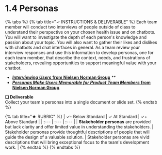 # 1.4 Personas

{% tabs %}
{% tab title="✓  INSTRUCTIONS & DELIVERABLE" %}
Each team member will conduct two interviews of people outside of class to understand their perspective on your chosen health issue and on chatbots. You will want to investigate the depth of each person's knowledge and passion about your topic. You will also want to gather their likes and dislikes with chatbots and chat interfaces in general. As a team review your interview responses and use this information to develop personas, one for each team member, that describe the context, needs, and frustrations of stakeholders, revealing opportunities to support meaningful value with your chatbot.

* [_**Interviewing Users**_ **from Nielsen Norman Group**](https://www.nngroup.com/articles/interviewing-users/) _\*\*_
* [_**Personas Make Users Memorable for Product Team Members**_ **from Nielsen Norman Group**](https://www.nngroup.com/articles/persona/).

**❏ Deliverable**  
Collect your team's personas into a single document or slide set.
{% endtab %}

{% tab title="★  RUBRIC" %}
| ✓-  Below Standard | ✓  At Standard | ✓+  Above Standard |
| :--- | :--- | :--- |
| **Stakeholder personas** are provided but lack clarity and offer limited value in understanding the stakeholders. | Stakeholder personas provide thoughtful descriptions of people that will guide the design of a valuable solution. | Stakeholder personas are vivid descriptions that will bring exceptional focus to the team's development work. |
{% endtab %}
{% endtabs %}

